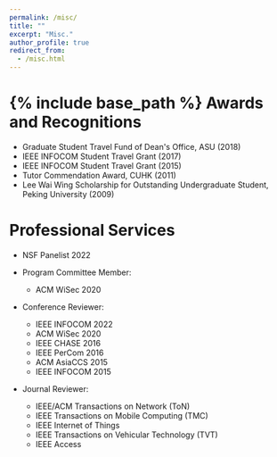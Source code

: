 ```yaml
---
permalink: /misc/
title: ""
excerpt: "Misc."
author_profile: true
redirect_from: 
  - /misc.html
---
```


{% include base_path %}
Awards and Recognitions
======
* Graduate Student Travel Fund of Dean's Office, ASU (2018) 
* IEEE INFOCOM Student Travel Grant (2017) 
* IEEE INFOCOM Student Travel Grant (2015) 
* Tutor Commendation Award, CUHK (2011)
* Lee Wai Wing Scholarship for Outstanding Undergraduate Student, Peking University (2009)

Professional Services
======
* NSF Panelist 2022
* Program Committee Member:
  * ACM WiSec 2020
  
* Conference Reviewer:
  * IEEE INFOCOM 2022 
  * ACM WiSec 2020 
  * IEEE CHASE 2016 
  * IEEE PerCom 2016 
  * ACM AsiaCCS 2015 
  * IEEE INFOCOM 2015 

* Journal Reviewer:
  * IEEE/ACM Transactions on Network (ToN)
  * IEEE Transactions on Mobile Computing (TMC)
  * IEEE Internet of Things
  * IEEE Transactions on Vehicular Technology (TVT)
  * IEEE Access
